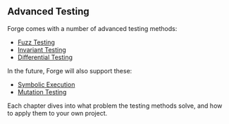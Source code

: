 ## Advanced Testing

Forge comes with a number of advanced testing methods:

- [Fuzz Testing](./fuzz-testing.md)
- [Invariant Testing](./invariant-testing.md)
- [Differential Testing](./differential-ffi-testing.md)

In the future, Forge will also support these:

- [Symbolic Execution](#)
- [Mutation Testing](#)

Each chapter dives into what problem the testing methods solve, and how to apply them to your own project.

